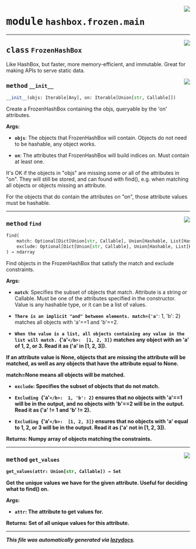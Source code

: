 <!-- markdownlint-disable -->

<a href="../hashbox/frozen/main.py#L0"><img align="right" style="float:right;" src="https://img.shields.io/badge/-source-cccccc?style=flat-square"></a>

# <kbd>module</kbd> `hashbox.frozen.main`






---

<a href="../hashbox/frozen/main.py#L14"><img align="right" style="float:right;" src="https://img.shields.io/badge/-source-cccccc?style=flat-square"></a>

## <kbd>class</kbd> `FrozenHashBox`
Like HashBox, but faster, more memory-efficient, and immutable. Great for making APIs to serve static data. 

<a href="../hashbox/frozen/main.py#L17"><img align="right" style="float:right;" src="https://img.shields.io/badge/-source-cccccc?style=flat-square"></a>

### <kbd>method</kbd> `__init__`

```python
__init__(objs: Iterable[Any], on: Iterable[Union[str, Callable]])
```

Create a FrozenHashBox containing the objs, queryable by the 'on' attributes. 



**Args:**
 
 - <b>`objs`</b>:  The objects that FrozenHashBox will contain.  Objects do not need to be hashable, any object works. 


 - <b>`on`</b>:  The attributes that FrozenHashBox will build indices on.  Must contain at least one. 

It's OK if the objects in "objs" are missing some or all of the attributes in "on". They will still be stored, and can found with find(), e.g. when matching all objects or objects missing an attribute. 

For the objects that do contain the attributes on "on", those attribute values must be hashable. 




---

<a href="../hashbox/frozen/main.py#L54"><img align="right" style="float:right;" src="https://img.shields.io/badge/-source-cccccc?style=flat-square"></a>

### <kbd>method</kbd> `find`

```python
find(
    match: Optional[Dict[Union[str, Callable], Union[Hashable, List[Hashable]]]] = None,
    exclude: Optional[Dict[Union[str, Callable], Union[Hashable, List[Hashable]]]] = None
) → ndarray
```

Find objects in the FrozenHashBox that satisfy the match and exclude constraints. 



**Args:**
 
 - <b>`match`</b>:  Specifies the subset of objects that match.  Attribute is a string or Callable. Must be one of the attributes specified in the constructor.  Value is any hashable type, or it can be a list of values. 


 - <b>`There is an implicit "and" between elements. match={'a'`</b>:  1, 'b': 2} matches all objects with 'a'==1 and 'b'==2. 


 - <b>`When the value is a list, all objects containing any value in the list will match. `{'a'`</b>:  [1, 2, 3]}` matches any object with an 'a' of 1, 2, or 3. Read it as ('a' in [1, 2, 3]). 

If an attribute value is None, objects that are missing the attribute will be matched, as well as any objects that have the attribute equal to None. 

match=None means all objects will be matched. 


 - <b>`exclude`</b>:  Specifies the subset of objects that do not match. 


 - <b>`Excluding `{'a'`</b>:  1, 'b': 2}` ensures that no objects with 'a'==1 will be in the output, and no objects with 'b'==2 will be in the output. Read it as ('a' != 1 and 'b' != 2). 


 - <b>`Excluding `{'a'`</b>:  [1, 2, 3]}` ensures that no objects with 'a' equal to 1, 2, or 3 will be in the output. Read it as ('a' not in [1, 2, 3]). 



**Returns:**
 Numpy array of objects matching the constraints. 

---

<a href="../hashbox/frozen/main.py#L128"><img align="right" style="float:right;" src="https://img.shields.io/badge/-source-cccccc?style=flat-square"></a>

### <kbd>method</kbd> `get_values`

```python
get_values(attr: Union[str, Callable]) → Set
```

Get the unique values we have for the given attribute. Useful for deciding what to find() on. 



**Args:**
 
 - <b>`attr`</b>:  The attribute to get values for. 



**Returns:**
 Set of all unique values for this attribute. 




---

_This file was automatically generated via [lazydocs](https://github.com/ml-tooling/lazydocs)._
